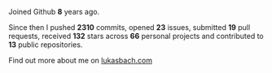 Joined Github **8** years ago.

Since then I pushed **2310** commits, opened **23** issues, submitted **19** pull requests, received **132** stars across **66** personal projects and contributed to **13** public repositories.

Find out more about me on [lukasbach.com](https://lukasbach.com)
